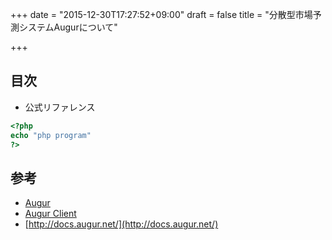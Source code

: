 +++
date = "2015-12-30T17:27:52+09:00"
draft = false
title = "分散型市場予測システムAugurについて"

+++

## 目次
* 公式リファレンス

``` php
<?php
echo "php program"
?>
```

## 参考
* [Augur](http://www.augur.net/)  
* [Augur Client](https://client.augur.net)  
* [http://docs.augur.net/](http://docs.augur.net/)  
